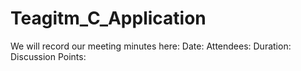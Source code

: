 # Teagitm_C_Application
We will record our meeting minutes here:
Date:
Attendees:
Duration:
Discussion Points:
